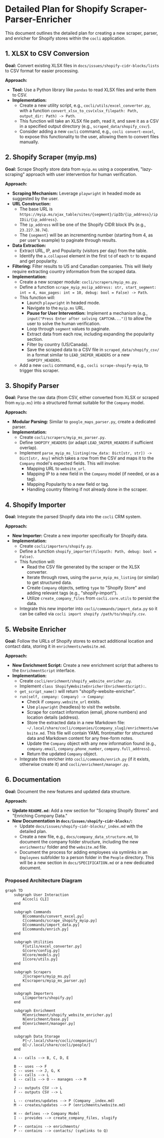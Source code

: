 # Detailed Plan for Shopify Scraper-Parser-Enricher

This document outlines the detailed plan for creating a new scraper, parser, and enricher for Shopify stores within the `cocli` application.

## 1. XLSX to CSV Conversion

**Goal:** Convert existing XLSX files in `docs/issues/shopify-cidr-blocks/lists` to CSV format for easier processing.

**Approach:**
*   **Tool:** Use a Python library like `pandas` to read XLSX files and write them to CSV.
*   **Implementation:**
    *   Create a new utility script, e.g., `cocli/utils/excel_converter.py`, with a function `convert_xlsx_to_csv(xlsx_filepath: Path, output_dir: Path) -> Path`.
    *   This function will take an XLSX file path, read it, and save it as a CSV in a specified output directory (e.g., `scraped_data/shopify_csv/`).
    *   Consider adding a new `cocli` command, e.g., `cocli convert-excel`, to expose this functionality to the user, allowing them to convert files manually.

## 2. Shopify Scraper (myip.ms)

**Goal:** Scrape Shopify store data from `myip.ms` using a cooperative, "lazy-scraping" approach with user intervention for human verification.

**Approach:**
*   **Scraping Mechanism:** Leverage `playwright` in headed mode as suggested by the user.
*   **URL Construction:**
    *   The base URL is `https://myip.ms/ajax_table/sites/{segment}/ipID/{ip_address}/ipIDii/{ip_address}`.
    *   The `ip_address` will be one of the Shopify CIDR block IPs (e.g., `23.227.38.74`).
    *   The `{segment}` will be an incrementing number (starting from 4, as per user's example) to paginate through results.
*   **Data Extraction:**
    *   Extract URL, IP, and Popularity (visitors per day) from the table.
    *   Identify the `a.collapsed` element in the first `td` of each `tr` to expand and get popularity.
*   **Filtering:** Filter results to US and Canadian companies. This will likely require extracting country information from the scraped data.
*   **Implementation:**
    *   Create a new scraper module: `cocli/scrapers/myip_ms.py`.
    *   Define a function `scrape_myip_ms(ip_address: str, start_segment: int = 4, max_pages: int = 10, debug: bool = False) -> Path`.
    *   This function will:
        *   Launch `playwright` in headed mode.
        *   Navigate to the `myip.ms` URL.
        *   **Pause for User Intervention:** Implement a mechanism (e.g., `input("Press Enter after solving CAPTCHA...")`) to allow the user to solve the human verification.
        *   Loop through `segment` values to paginate.
        *   Extract data from each row, including expanding the popularity section.
        *   Filter by country (US/Canada).
        *   Save the scraped data to a CSV file in `scraped_data/shopify_csv/` in a format similar to `LEAD_SNIPER_HEADERS` or a new `SHOPIFY_HEADERS`.
    *   Add a new `cocli` command, e.g., `cocli scrape-shopify-myip`, to trigger this scraper.

## 3. Shopify Parser

**Goal:** Parse the raw data (from CSV, either converted from XLSX or scraped from `myip.ms`) into a structured format suitable for the `Company` model.

**Approach:**
*   **Modular Parsing:** Similar to `google_maps_parser.py`, create a dedicated parser.
*   **Implementation:**
    *   Create `cocli/scrapers/myip_ms_parser.py`.
    *   Define `SHOPIFY_HEADERS` (or adapt `LEAD_SNIPER_HEADERS` if sufficient overlap).
    *   Implement `parse_myip_ms_listing(row_data: Dict[str, str]) -> Dict[str, Any]` which takes a row from the CSV and maps it to the `Company` model's expected fields. This will involve:
        *   Mapping URL to `website_url`.
        *   Mapping IP to a new field in the `Company` model (if needed, or as a tag).
        *   Mapping Popularity to a new field or tag.
        *   Handling country filtering if not already done in the scraper.

## 4. Shopify Importer

**Goal:** Integrate the parsed Shopify data into the `cocli` CRM system.

**Approach:**
*   **New Importer:** Create a new importer specifically for Shopify data.
*   **Implementation:**
    *   Create `cocli/importers/shopify.py`.
    *   Define a function `shopify_importer(filepath: Path, debug: bool = False)`.
    *   This function will:
        *   Read the CSV file generated by the scraper or the XLSX converter.
        *   Iterate through rows, using the `parse_myip_ms_listing` (or similar) to get structured data.
        *   Create `Company` objects, setting `type` to "Shopify Store" and adding relevant tags (e.g., "shopify-import").
        *   Utilize `create_company_files` from `cocli.core.utils` to persist the data.
    *   Integrate this new importer into `cocli/commands/import_data.py` so it can be called via `cocli import shopify /path/to/shopify.csv`.

## 5. Website Enricher

**Goal:** Follow the URLs of Shopify stores to extract additional location and contact data, storing it in `enrichments/website.md`.

**Approach:**
*   **New Enrichment Script:** Create a new enrichment script that adheres to the `EnrichmentScript` interface.
*   **Implementation:**
    *   Create `cocli/enrichment/shopify_website_enricher.py`.
    *   Implement `class ShopifyWebsiteEnricher(EnrichmentScript):`.
    *   `get_script_name()` will return "shopify-website-enricher".
    *   `run(self, company: Company) -> Company`:
        *   Check if `company.website_url` exists.
        *   Use `playwright` (headless) to visit the website.
        *   Scrape for contact information (email, phone numbers) and location details (address).
        *   Store the extracted data in a new Markdown file: `~/.local/share/cocli/companies/{company_slug}/enrichments/website.md`. This file will contain YAML frontmatter for structured data and Markdown content for any free-form notes.
        *   Update the `Company` object with any new information found (e.g., `company.email`, `company.phone_number`, `company.full_address`).
        *   Return the updated `Company` object.
    *   Integrate this enricher into `cocli/commands/enrich.py` (if it exists, otherwise create it) and `cocli/enrichment/manager.py`.

## 6. Documentation

**Goal:** Document the new features and updated data structure.

**Approach:**
*   **Update `README.md`:** Add a new section for "Scraping Shopify Stores" and "Enriching Company Data."
*   **New Documentation in `docs/issues/shopify-cidr-blocks/`:**
    *   Update `docs/issues/shopify-cidr-blocks/_index.md` with the detailed plan.
    *   Create a new file, e.g., `docs/company_data_structure.md`, to document the company folder structure, including the new `enrichments/` folder and the `website.md` file.
    *   Document the process for adding employees via symlinks in an `Employees` subfolder to a person folder in the `People` directory. This will be a new section in `docs/SPECIFICATION.md` or a new dedicated document.

### Proposed Architecture Diagram

```mermaid
graph TD
    subgraph User Interaction
        A[cocli CLI]
    end

    subgraph Commands
        B[commands/convert_excel.py]
        C[commands/scrape_shopify_myip.py]
        D[commands/import_data.py]
        E[commands/enrich.py]
    end

    subgraph Utilities
        F[utils/excel_converter.py]
        G[core/config.py]
        H[core/models.py]
        I[core/utils.py]
    end

    subgraph Scrapers
        J[scrapers/myip_ms.py]
        K[scrapers/myip_ms_parser.py]
    end

    subgraph Importers
        L[importers/shopify.py]
    end

    subgraph Enrichment
        M[enrichment/shopify_website_enricher.py]
        N[enrichment/base.py]
        O[enrichment/manager.py]
    end

    subgraph Data Storage
        P[~/.local/share/cocli/companies/]
        Q[~/.local/share/cocli/people/]
    end

    A -- calls --> B, C, D, E

    B -- uses --> F
    C -- uses --> J, G, K
    D -- calls --> L
    E -- calls --> O -- manages --> M

    J -- outputs CSV --> L
    F -- outputs CSV --> L

    L -- creates/updates --> P (Company _index.md)
    M -- creates/updates --> P (enrichments/website.md)

    H -- defines --> Company Model
    I -- provides --> create_company_files, slugify

    P -- contains --> enrichments/
    P -- contains --> contacts/ (symlinks to Q)